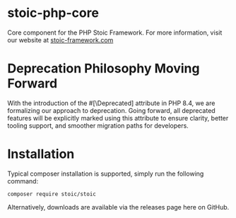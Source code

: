 # stoic-php-core
Core component for the PHP Stoic Framework.  For more information, visit our website at [stoic-framework.com](https://stoic-framework.com)

# Deprecation Philosophy Moving Forward
With the introduction of the #[\Deprecated] attribute in PHP 8.4, we are formalizing our approach to deprecation.
Going forward, all deprecated features will be explicitly marked using this attribute to ensure clarity,
better tooling support, and smoother migration paths for developers.

# Installation
Typical composer installation is supported, simply run the following command:

```
composer require stoic/stoic
```

Alternatively, downloads are available via the releases page here on GitHub.
